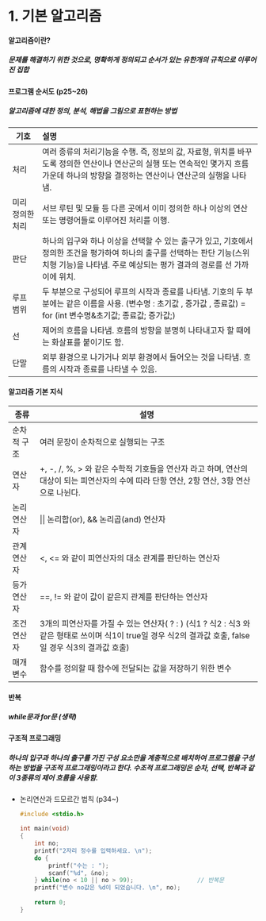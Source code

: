 # 1. 기본 알고리즘



#### 알고리즘이란?

##### 문제를 해결하기 위한 것으로, 명확하게 정의되고 순서가 있는 유한개의 규칙으로 이루어진 집합



#### 프로그램 순서도 (p25~26)

##### 알고리즘에 대한 정의, 분석, 해법을 그림으로 표현하는 방법

| 기호             | 설명                                                         |
| ---------------- | :----------------------------------------------------------- |
| 처리             | 여러 종류의 처리기능을 수행. 즉, 정보의 값, 자료형, 위치를 바꾸도록 정의한 연산이나 연산군의 실행 또는 연속적인 몇가지 흐름 가운데 하나의 방향을 결정하는 연산이나 연산군의 실행을 나타냄. |
| 미리 정의한 처리 | 서브 루틴 및 모듈 등 다른 곳에서 이미 정의한 하나 이상의 연산 또는 명령어들로 이루어진 처리를 이행. |
| 판단             | 하나의 입구와 하나 이상을 선택할 수 있는 출구가 있고, 기호에서 정의한 조건을 평가하여 하나의 출구를 선택하는 판단 기능(스위치형 기능)을 나타냄. 주로 예상되는 평가 결과의 경로를 선 가까이에 위치. |
| 루프 범위        | 두 부분으로 구성되어 루프의 시작과 종료를 나타냄. 기호의 두 부분에는 같은 이름을 사용.  (변수명 : 초기값 , 증가값 , 종료값) = for (int 변수명&초기값; 종료값; 증가값;) |
| 선               | 제어의 흐름을 나타냄. 흐름의 방향을 분명히 나타내고자 할 때에는 화살표를 붙이기도 함. |
| 단말             | 외부 환경으로 나가거나 외부 환경에서 들어오는 것을 나타냄. 흐름의 시작과 종료를 나타낼 수 있음. |



#### 알고리즘 기본 지식

| 종류        | 설명                                                         |
| ----------- | ------------------------------------------------------------ |
| 순차적 구조 | 여러 문장이 순차적으로 실행되는 구조                         |
| 연산자      | +, -, /, %, > 와 같은 수학적 기호들을 연산자 라고 하며, 연산의 대상이 되는 피연산자의 수에 따라 단항 연산, 2항 연산, 3항 연산으로 나뉜다. |
| 논리 연산자 | \|\| 논리합(or), && 논리곱(and) 연산자                       |
| 관계 연산자 | <, <= 와 같이 피연산자의 대소 관계를 판단하는 연산자         |
| 등가 연산자 | ==, != 와 같이 값이 같은지 관계를 판단하는 연산자            |
| 조건 연산자 | 3개의  피연산자를 가질 수 있는 연산자( ? : ) (식1 ? 식2 : 식3 와 같은 형태로 쓰이며 식1이 true일 경우 식2의 결과값 호출, false일 경우 식3의 결과값 호출) |
| 매개변수    | 함수를 정의할 때 함수에 전달되는 값을 저장하기 위한 변수     |



#### 반복

##### while문과 for문 (생략)



#### 구조적 프로그래밍

##### 하나의 입구과 하나의 출구를 가진 구성 요소만을 계층적으로 배치하여 프로그램을 구성하는 방법을 구조적 프로그래밍이라고 한다. 수조적 프로그래밍은 순차, 선택, 반복과 같이 3종류의 제어 흐름을 사용함.



- 논리연산과 드모르간 법칙 (p34~)

  ```c
  #include <stdio.h>
  
  int main(void)
  {
      int no;
      printf("2자리 정수를 입력하세요. \n");
      do {
          printf("수는 : ");
          scanf("%d", &no);
      } while(no < 10 || no > 99);					// 반복문
      printf("변수 no값은 %d이 되었습니다. \n", no);
      
      return 0;
  }
  ```
